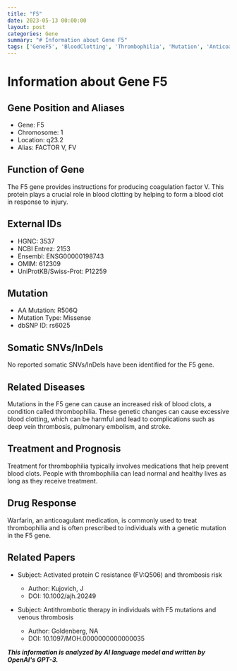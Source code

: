 ```yaml
---
title: "F5"
date: 2023-05-13 00:00:00
layout: post
categories: Gene
summary: "# Information about Gene F5"
tags: ['GeneF5', 'BloodClotting', 'Thrombophilia', 'Mutation', 'Anticoagulant', 'Warfarin', 'Treatment', 'Prognosis']
---
```


# Information about Gene F5

## Gene Position and Aliases

- Gene: F5
- Chromosome: 1
- Location: q23.2
- Alias: FACTOR V, FV

## Function of Gene

The F5 gene provides instructions for producing coagulation factor V. This protein plays a crucial role in blood clotting by helping to form a blood clot in response to injury.

## External IDs

- HGNC: 3537
- NCBI Entrez: 2153
- Ensembl: ENSG00000198743
- OMIM: 612309
- UniProtKB/Swiss-Prot: P12259

## Mutation

- AA Mutation: R506Q
- Mutation Type: Missense
- dbSNP ID: rs6025

## Somatic SNVs/InDels

No reported somatic SNVs/InDels have been identified for the F5 gene.

## Related Diseases

Mutations in the F5 gene can cause an increased risk of blood clots, a condition called thrombophilia. These genetic changes can cause excessive blood clotting, which can be harmful and lead to complications such as deep vein thrombosis, pulmonary embolism, and stroke.

## Treatment and Prognosis

Treatment for thrombophilia typically involves medications that help prevent blood clots. People with thrombophilia can lead normal and healthy lives as long as they receive treatment.

## Drug Response

Warfarin, an anticoagulant medication, is commonly used to treat thrombophilia and is often prescribed to individuals with a genetic mutation in the F5 gene.

## Related Papers

- Subject: Activated protein C resistance (FV:Q506) and thrombosis risk
  - Author: Kujovich, J
  - DOI: 10.1002/ajh.20249

- Subject: Antithrombotic therapy in individuals with F5 mutations and venous thrombosis
  - Author: Goldenberg, NA
  - DOI: 10.1097/MOH.0000000000000035

**_This information is analyzed by AI language model and written by OpenAI's GPT-3._**